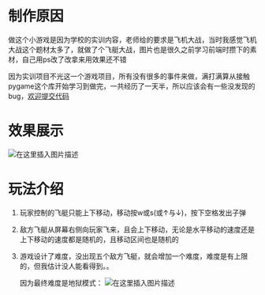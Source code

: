 # 制作原因
做这个小游戏是因为学校的实训内容，老师给的要求是飞机大战，当时我感觉飞机大战这个题材太多了，就做了个飞艇大战，图片也是很久之前学习前端时攒下的素材，自己用ps改了改拿来用效果还不错

因为实训项目不光这一个游戏项目，所有没有很多的事件来做，满打满算从接触pygame这个库开始学习到做完，一共经历了一天半，所以应该会有一些没发现的bug，[欢迎提交代码](https://github.com/queuecat/Airship-war)
# 效果展示
![在这里插入图片描述](https://img-blog.csdnimg.cn/20201214000307249.gif#pic_center)

# 玩法介绍
1. 玩家控制的飞艇只能上下移动，移动按w或s(或↑与↓)，按下空格发出子弹
2. 敌方飞艇从屏幕右侧向玩家飞来，且会上下移动，无论是水平移动的速度还是上下移动的速度都是随机的，且移动区间也是随机的
3. 游戏设计了难度，没出现五个敌方飞艇，就会增加一个难度，难度是有上限的，但我估计没人能看得到。。

	因为最终难度是地狱模式：
![在这里插入图片描述](https://img-blog.csdnimg.cn/20201214000230359.png?x-oss-process=image/watermark,type_ZmFuZ3poZW5naGVpdGk,shadow_10,text_aHR0cHM6Ly9ibG9nLmNzZG4ubmV0L3FxXzQzOTE1MzU2,size_16,color_FFFFFF,t_70)